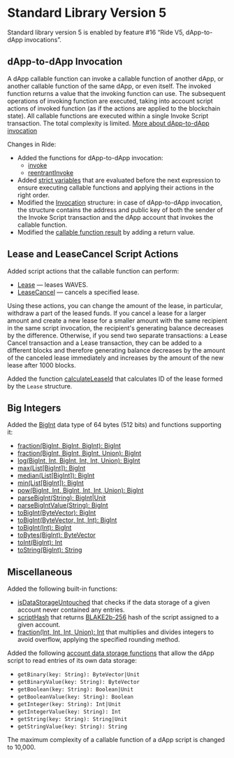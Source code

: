 # Standard Library Version 5

Standard library version 5 is enabled by feature #16 “Ride V5, dApp-to-dApp invocations”.

## dApp-to-dApp Invocation

A dApp callable function can invoke a callable function of another dApp, or another callable function of the same dApp, or even itself. The invoked function returns a value that the invoking function can use. The subsequent operations of invoking function are executed, taking into account script actions of invoked function (as if the actions are applied to the blockchain state). All callable functions are executed within a single Invoke Script transaction. The total complexity is limited. [More about dApp-to-dApp invocation](/en/ride/advanced/dapp-to-dapp)

Changes in Ride:

* Added the functions for dApp-to-dApp invocation:
   * [invoke](/en/ride/functions/built-in-functions/dapp-to-dapp#invoke)
   * [reentrantInvoke](/en/ride/functions/built-in-functions/dapp-to-dapp#reentrantinvoke)
* Added [strict variables](/en/ride/variables/) that are evaluated before the next expression to ensure executing callable functions and applying their actions in the right order.
* Modified the [Invocation](/en/ride/structures/common-structures/invocation) structure: in case of dApp-to-dApp invocation, the structure contains the address and public key of both the sender of the Invoke Script transaction and the dApp account that invokes the callable function.
* Modified the [callable function result](/en/ride/functions/callable-function#invocation-result) by adding a return value.

## Lease and LeaseCancel Script Actions

Added script actions that the callable function can perform:
* [Lease](/en/ride/structures/script-actions/lease) — leases WAVES.
* [LeaseCancel](/en/ride/structures/script-actions/lease-cancel) — cancels a specified lease.

Using these actions, you can change the amount of the lease, in particular, withdraw a part of the leased funds. If you cancel a lease for a larger amount and create a new lease for a smaller amount with the same recipient in the same script invocation, the recipient's generating balance decreases by the difference. Otherwise, if you send two separate transactions: a Lease Cancel transaction and a Lease transaction, they can be added to a different blocks and therefore generating balance decreases by the amount of the canceled lease immediately and increases by the amount of the new lease after 1000 blocks.

Added the function [calculateLeaseId](/en/ride/functions/built-in-functions/blockchain-functions#calculateleaseid) that calculates ID of the lease formed by the `Lease` structure.

## Big Integers

Added the [BigInt](/en/ride/data-types/bigint) data type of 64 bytes (512 bits) and functions supporting it:

* [fraction(BigInt, BigInt, BigInt): BigInt](/en/ride/functions/built-in-functions/math-functions#fractionbigint)
* [fraction(BigInt, BigInt, BigInt, Union): BigInt](/en/ride/functions/built-in-functions/math-functions#fractionbigintround)
* [log(BigInt, Int, BigInt, Int, Int, Union): BigInt](/en/ride/functions/built-in-functions/math-functions#logbigint)
* [max(List[BigInt]): BigInt](/en/ride/functions/built-in-functions/list-functions#max-list-bigint)
* [median(List[BigInt]): BigInt](/en/ride/functions/built-in-functions/math-functions#medianbigint)
* [min(List[BigInt]): BigInt](/en/ride/functions/built-in-functions/list-functions#min-list-bigint)
* [pow(BigInt, Int, BigInt, Int, Int, Union): BigInt](/en/ride/functions/built-in-functions/math-functions#powbigint)
* [parseBigInt(String): BigInt|Unit](/en/ride/functions/built-in-functions/converting-functions#parse-bigint)
* [parseBigIntValue(String): BigInt](/en/ride/functions/built-in-functions/converting-functions#parse-bigintvalue)
* [toBigInt(ByteVector): BigInt](/en/ride/functions/built-in-functions/converting-functions#to-bigint-bytevector)
* [toBigInt(ByteVector, Int, Int): BigInt](/en/ride/functions/built-in-functions/converting-functions#to-bigint-bytevector-int-int)
* [toBigInt(Int): BigInt](/en/ride/functions/built-in-functions/converting-functions#to-bigint-int)
* [toBytes(BigInt): ByteVector](/en/ride/functions/built-in-functions/converting-functions#to-bytes-bigint)
* [toInt(BigInt): Int](/en/ride/functions/built-in-functions/converting-functions#to-int-bigint)
* [toString(BigInt): String](/en/ride/functions/built-in-functions/converting-functions#to-string-bigint)

## Miscellaneous

Added the following built-in functions:

* [isDataStorageUntouched](/en/ride/functions/built-in-functions/account-data-storage-functions#isdatastorageuntouched) that checks if the data storage of a given account never contained any entries.
* [scriptHash](/en/ride/functions/built-in-functions/blockchain-functions#scripthash) that returns [BLAKE2b-256](https://en.wikipedia.org/wiki/BLAKE_%28hash_function%29) hash of the script assigned to a given account.
* [fraction(Int, Int, Int, Union): Int](/en/ride/functions/built-in-functions/math-functions#fractionintround) that multiplies and divides integers to avoid overflow, applying the specified rounding method.

Added the following [account data storage functions](/en/ride/functions/built-in-functions/account-data-storage-functions) that allow the dApp script to read entries of its own data storage:
* `getBinary(key: String): ByteVector|Unit`
* `getBinaryValue(key: String): ByteVector`
* `getBoolean(key: String): Boolean|Unit`
* `getBooleanValue(key: String): Boolean`
* `getInteger(key: String): Int|Unit`
* `getIntegerValue(key: String): Int`
* `getString(key: String): String|Unit`
* `getStringValue(key: String): String`

The maximum complexity of a callable function of a dApp script is changed to 10,000.
